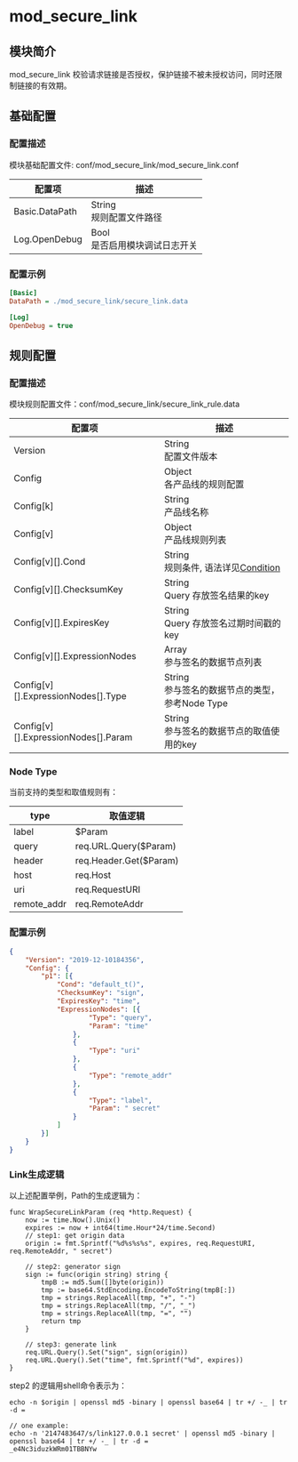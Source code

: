 # mod_secure_link

## 模块简介

mod_secure_link 校验请求链接是否授权，保护链接不被未授权访问，同时还限制链接的有效期。

## 基础配置

### 配置描述

模块基础配置文件: conf/mod_secure_link/mod_secure_link.conf

| 配置项         | 描述                             |
| -------------- | -------------------------------- |
| Basic.DataPath | String<br>规则配置文件路径       |
| Log.OpenDebug  | Bool<br>是否启用模块调试日志开关 |

### 配置示例

```ini
[Basic]
DataPath = ./mod_secure_link/secure_link.data

[Log]
OpenDebug = true
```

## 规则配置

### 配置描述

模块规则配置文件：conf/mod_secure_link/secure_link_rule.data

| 配置项                              | 描述                                                                          |
| ----------------------------------- | ----------------------------------------------------------------------------- |
| Version                             | String<br>配置文件版本                                                        |
| Config                              | Object<br>各产品线的规则配置                                                  |
| Config[k]                           | String<br>产品线名称                                                          |
| Config[v]                           | Object<br>产品线规则列表                                                      |
| Config[v][].Cond                    | String<br>规则条件, 语法详见[Condition](../../condition/condition_grammar.md) |
| Config[v][].ChecksumKey             | String<br>Query 存放签名结果的key                                             |
| Config[v][].ExpiresKey              | String<br>Query 存放签名过期时间戳的key                                       |
| Config[v][].ExpressionNodes         | Array<br>参与签名的数据节点列表                                               |
| Config[v][].ExpressionNodes[].Type  | String<br>参与签名的数据节点的类型，参考Node Type                             |
| Config[v][].ExpressionNodes[].Param | String<br>参与签名的数据节点的取值使用的key                                   |

### Node Type

当前支持的类型和取值规则有：

| type        | 取值逻辑               |
| ----------- | ---------------------- |
| label       | $Param                 |
| query       | req.URL.Query($Param)  |
| header      | req.Header.Get($Param) |
| host        | req.Host               |
| uri         | req.RequestURI         |
| remote_addr | req.RemoteAddr         |

### 配置示例

```json
{
    "Version": "2019-12-10184356",
	"Config": {
		"p1": [{
			"Cond": "default_t()",
			"ChecksumKey": "sign",
			"ExpiresKey": "time",
			"ExpressionNodes": [{
					"Type": "query",
					"Param": "time"
				},
				{
					"Type": "uri"
				},
				{
					"Type": "remote_addr"
				},
				{
					"Type": "label",
					"Param": " secret"
				}
			]
		}]
	}
}
```

### Link生成逻辑

以上述配置举例，Path的生成逻辑为：

```
func WrapSecureLinkParam (req *http.Request) {
	now := time.Now().Unix()
	expires := now + int64(time.Hour*24/time.Second)
	// step1: get origin data
	origin := fmt.Sprintf("%d%s%s%s", expires, req.RequestURI, req.RemoteAddr, " secret")

	// step2: generator sign
	sign := func(origin string) string {
		tmpB := md5.Sum([]byte(origin))
		tmp := base64.StdEncoding.EncodeToString(tmpB[:])
		tmp = strings.ReplaceAll(tmp, "+", "-")
		tmp = strings.ReplaceAll(tmp, "/", "_")
		tmp = strings.ReplaceAll(tmp, "=", "")
		return tmp
	}

	// step3: generate link
	req.URL.Query().Set("sign", sign(origin))
	req.URL.Query().Set("time", fmt.Sprintf("%d", expires))
}
```

step2 的逻辑用shell命令表示为：

```
echo -n $origin | openssl md5 -binary | openssl base64 | tr +/ -_ | tr -d =

// one example:
echo -n '2147483647/s/link127.0.0.1 secret' | openssl md5 -binary | openssl base64 | tr +/ -_ | tr -d =
_e4Nc3iduzkWRm01TBBNYw
```
